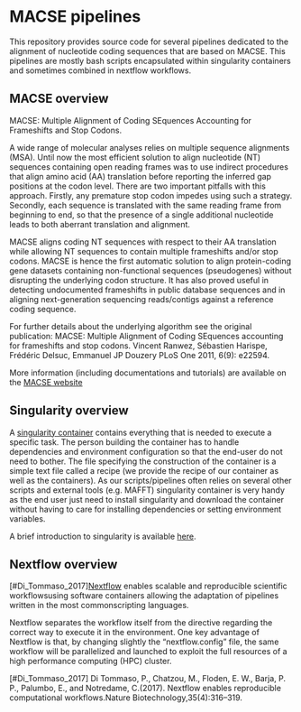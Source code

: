 # MACSE pipelines

This repository provides source code for several pipelines dedicated to the alignment of nucleotide coding sequences that are based on MACSE. This pipelines are mostly bash scripts encapsulated within singularity containers and sometimes combined in nextflow workflows.

## MACSE overview

MACSE: Multiple Alignment of Coding SEquences Accounting for Frameshifts and Stop Codons.

A wide range of molecular analyses relies on multiple sequence alignments (MSA). Until now the most efficient solution to align nucleotide (NT) sequences containing open reading frames was to use indirect procedures that align amino acid (AA) translation before reporting the inferred gap positions at the codon level. There are two important pitfalls with this approach. Firstly, any premature stop codon impedes using such a strategy. Secondly, each sequence is translated with the same reading frame from beginning to end, so that the presence of a single additional nucleotide leads to both aberrant translation and alignment.

MACSE aligns coding NT sequences with respect to their AA translation while allowing NT sequences to contain multiple frameshifts and/or stop codons. MACSE is hence the first automatic solution to align protein-coding gene datasets containing non-functional sequences (pseudogenes) without disrupting the underlying codon structure. It has also proved useful in detecting undocumented frameshifts in public database sequences and in aligning next-generation sequencing reads/contigs against a reference coding sequence.

For further details about the underlying algorithm see the original publication:
MACSE: Multiple Alignment of Coding SEquences accounting for frameshifts and stop codons.
Vincent Ranwez, Sébastien Harispe, Frédéric Delsuc, Emmanuel JP Douzery
PLoS One 2011, 6(9): e22594.

More information (including documentations and tutorials) are available on the [MACSE website](https://bioweb.supagro.inra.fr/macse)


## Singularity overview

A [singularity container](https://sylabs.io/) contains everything that is needed to execute a specific task. The person building the container has to handle dependencies and environment configuration so that the end-user do not need to bother. The file specifying the construction of the container is a simple text file called a recipe (we provide the recipe of our container as well as the containers). As our scripts/pipelines often relies on several other scripts and external tools (e.g. MAFFT) singularity container is very handy as the end user just need to install singularity and download the container without having to care for installing dependencies or setting environment variables.

A brief introduction to singularity is available [here](https://bioweb.supagro.inra.fr/macse/index.php?menu=pipelines).

## Nextflow overview

[#Di_Tommaso_2017][Nextflow](https://www.nextflow.io/) enables scalable and reproducible scientific workflowsusing software containers allowing the adaptation of pipelines written in the most commonscripting languages.

Nextflow separates the workflow itself from the directive regarding the correct way to execute it in the environment. One key advantage of Nextflow is that, by changing slightly the “nextflow.config” file, the same workflow will be parallelized and launched to exploit the full resources of a high performance computing (HPC) cluster.

[#Di_Tommaso_2017] Di Tommaso, P., Chatzou, M., Floden, E. W., Barja, P. P., Palumbo, E., and Notredame, C.(2017). Nextflow enables reproducible computational workflows.Nature Biotechnology,35(4):316–319.
